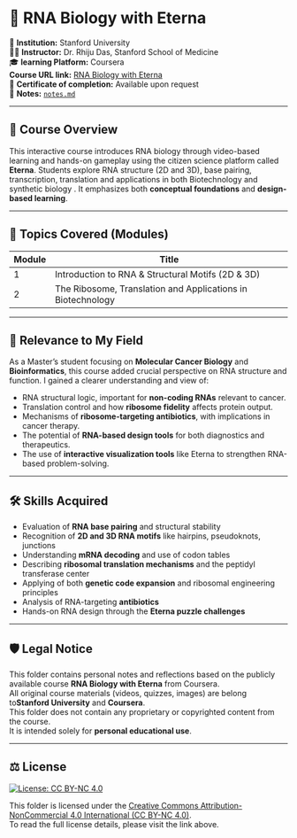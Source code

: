 # 🧬 RNA Biology with Eterna

🏫 **Institution:** Stanford University  
👨‍🏫 **Instructor:** Dr. Rhiju Das, Stanford School of Medicine  
🎓 **learning Platform:** Coursera  
**Course URL link:** [RNA Biology with Eterna](https://www.coursera.org/learn/rna-biology)  
📜 **Certificate of completion:** Available upon request  
📝 **Notes:** [`notes.md`](./notes.md)

---

## 🧭 Course Overview

This interactive course introduces RNA biology through video-based learning and hands-on gameplay using the citizen science platform called **Eterna**. Students explore RNA structure (2D and 3D), base pairing, transcription, translation and applications in both Biotechnology and synthetic biology . It emphasizes both **conceptual foundations** and **design-based learning**.

---

## 🧩 Topics Covered (Modules)

| Module | Title |
|--------|-------|
| 1 | Introduction to RNA & Structural Motifs (2D & 3D) |
| 2 | The Ribosome, Translation and Applications in Biotechnology |

---

## 🧠 Relevance to My Field

As a Master’s student focusing on **Molecular Cancer Biology** and **Bioinformatics**, this course added crucial perspective on RNA structure and function. I gained a clearer understanding and view of:

- RNA structural logic, important for **non-coding RNAs** relevant to cancer.  
- Translation control and how **ribosome fidelity** affects protein output.  
- Mechanisms of **ribosome-targeting antibiotics**, with implications in cancer therapy.  
- The potential of **RNA-based design tools** for both diagnostics and therapeutics.  
- The use of **interactive visualization tools** like Eterna to strengthen RNA-based problem-solving.

---

## 🛠️ Skills Acquired

- Evaluation of **RNA base pairing** and structural stability  
- Recognition of **2D and 3D RNA motifs** like hairpins, pseudoknots, junctions  
- Understanding **mRNA decoding** and use of codon tables  
- Describing **ribosomal translation mechanisms** and the peptidyl transferase center  
- Applying of both **genetic code expansion** and ribosomal engineering principles  
- Analysis of RNA-targeting **antibiotics**  
- Hands-on RNA design through the **Eterna puzzle challenges**

---

## 🛡️ Legal Notice

This folder contains personal notes and reflections based on the publicly available course **RNA Biology with Eterna** from Coursera.  
All original course materials (videos, quizzes, images) are belong to**Stanford University** and **Coursera**.  
This folder does not contain any proprietary or copyrighted content from the course.  
It is intended solely for **personal educational use**.

---

## ⚖️ License

[![License: CC BY-NC 4.0](https://img.shields.io/badge/License-CC%20BY--NC%204.0-lightgrey.svg)](https://creativecommons.org/licenses/by-nc/4.0/)

This folder is licensed under the [Creative Commons Attribution-NonCommercial 4.0 International (CC BY-NC 4.0)](https://creativecommons.org/licenses/by-nc/4.0/legalcode).  
To read the full license details, please visit the link above.
